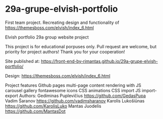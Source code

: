 # 29a-grupe-elvish-portfolio
First team project. Recreating design and functionality of https://themesboss.com/elvish/index_6.html



Elvish portfolio
29a group website project

This project is for educational porpuses only. Pull request are welcome, but priority for project authors! Thank you for your cooperation!

Site published at: https://front-end-by-rimantas.github.io/29a-grupe-elvish-portfolio/

Design: https://themesboss.com/elvish/index_6.html

Project features
Github pages
multi-page
content rendering with JS
carousel
gallery
fontawesome icons
CSS animations
CSS import
JS import-export
Authors:
Gediminas Puplevičius https://github.com/GedasPupa
Vadim Šaranov https://github.com/vadimsharanov
Karolis Lukošiūnas https://github.com/KarolisLuko
Mantas Juodelis https://github.com/MantasDot
